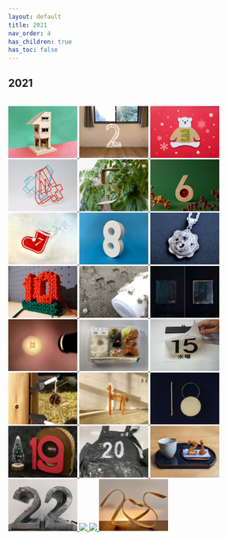```yaml
---
layout: default
title: 2021
nav_order: 4
has_children: true
has_toc: false
---
```


## 2021

<br><a href="https://fablabsendai.github.io/acc/2021/1201.html" title="2021/12/01">
<img src="assets/2021/1201/top.jpg" width="140px">
</a>
<a href="https://fablabsendai.github.io/acc/2021/1202.html" title="2021/12/02">
<img src="assets/2021/1202/top.jpg" width="140px">
</a>
<a href="https://fablabsendai.github.io/acc/2021/1203.html" title="2021/12/03">
<img src="assets/2021/1203/top.jpg" width="140px">
</a>
<a href="https://fablabsendai.github.io/acc/2021/1204.html" title="2021/12/04">
<img src="assets/2021/1204/top.jpg" width="140px">
</a>
<a href="https://fablabsendai.github.io/acc/2021/1205.html" title="2021/12/05">
<img src="assets/2021/1205/top.jpg" width="140px">
</a>
<a href="https://fablabsendai.github.io/acc/2021/1206.html" title="2021/12/06">
<img src="assets/2021/1206/top.jpg" width="140px">
</a>
<a href="https://fablabsendai.github.io/acc/2021/1207.html" title="2021/12/07">
<img src="assets/2021/1207/top.jpg" width="140px">
</a>
<a href="https://fablabsendai.github.io/acc/2021/1208.html" title="2021/12/08">
<img src="assets/2021/1208/top.jpg" width="140px">
</a>
<a href="https://fablabsendai.github.io/acc/2021/1209.html" title="2021/12/09">
<img src="assets/2021/1209/top.jpg" width="140px">
</a>
<a href="https://fablabsendai.github.io/acc/2021/1210.html" title="2021/12/10">
<img src="assets/2021/1210/top.jpg" width="140px">
</a>
<a href="https://fablabsendai.github.io/acc/2021/1211.html" title="2021/12/11">
<img src="assets/2021/1211/top.jpg" width="140px">
</a>
<a href="https://fablabsendai.github.io/acc/2021/1212.html" title="2021/12/12">
<img src="assets/2021/1212/top.jpg" width="140px">
</a>
<a href="https://fablabsendai.github.io/acc/2021/1213.html" title="2021/12/13">
<img src="assets/2021/1213/top.jpg" width="140px">
</a>
<a href="https://fablabsendai.github.io/acc/2021/1214.html" title="2021/12/14">
<img src="assets/2021/1214/top.jpg" width="140px">
</a>
<a href="https://fablabsendai.github.io/acc/2021/1215.html" title="2021/12/15">
<img src="assets/2021/1215/top.jpg" width="140px">
</a>
<a href="https://fablabsendai.github.io/acc/2021/1216.html" title="2021/12/16">
<img src="assets/2021/1216/top.jpg" width="140px">
</a>
<a href="https://fablabsendai.github.io/acc/2021/1217.html" title="2021/12/17">
<img src="assets/2021/1217/top.jpg" width="140px">
</a>
<a href="https://fablabsendai.github.io/acc/2021/1218.html" title="2021/12/18">
<img src="assets/2021/1218/top.jpg" width="140px">
</a>
<a href="https://fablabsendai.github.io/acc/2021/1219.html" title="2021/12/19">
<img src="assets/2021/1219/top.jpg" width="140px">
</a>
<a href="https://fablabsendai.github.io/acc/2021/1220.html" title="2021/12/20">
<img src="assets/2021/1220/top.jpg" width="140px">
</a>
<a href="https://fablabsendai.github.io/acc/2021/1221.html" title="2021/12/21">
<img src="assets/2021/1221/top.jpg" width="140px">
</a>
<a href="https://fablabsendai.github.io/acc/2021/1222.html" title="2021/12/22">
<img src="assets/2021/1222/top.jpg" width="140px">
</a>
<a href="https://fablabsendai.github.io/acc/2021/1223.html" title="2021/12/23">
<img src="assets/2021/1223/top.jpg" width="140px">
</a>
<a href="https://fablabsendai.github.io/acc/2021/1224.html" title="2021/12/24">
<img src="assets/2021/1224/top.jpg" width="140px">
</a>
<a href="https://fablabsendai.github.io/acc/2021/1225.html" title="2021/12/25">
<img src="assets/2021/1225/top.jpg" width="140px">
</a>

<br>

<br><br>